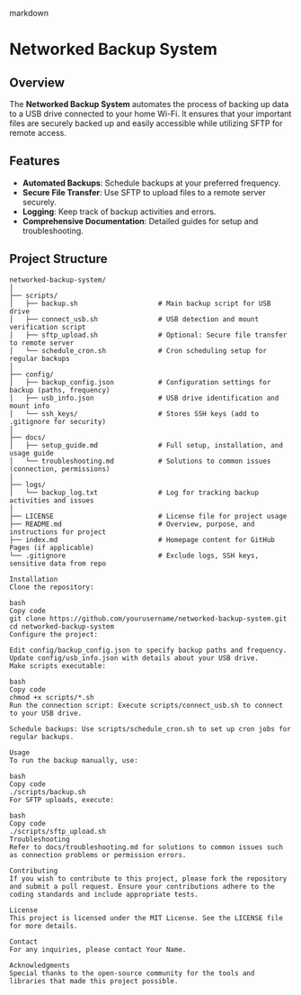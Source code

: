 markdown
# Networked Backup System

## Overview
The **Networked Backup System** automates the process of backing up data to a USB drive connected to your home Wi-Fi. It ensures that your important files are securely backed up and easily accessible while utilizing SFTP for remote access.

## Features
- **Automated Backups**: Schedule backups at your preferred frequency.
- **Secure File Transfer**: Use SFTP to upload files to a remote server securely.
- **Logging**: Keep track of backup activities and errors.
- **Comprehensive Documentation**: Detailed guides for setup and troubleshooting.

## Project Structure
```plaintext
networked-backup-system/
│
├── scripts/
│   ├── backup.sh                    # Main backup script for USB drive
│   ├── connect_usb.sh               # USB detection and mount verification script
│   ├── sftp_upload.sh               # Optional: Secure file transfer to remote server
│   └── schedule_cron.sh             # Cron scheduling setup for regular backups
│
├── config/
│   ├── backup_config.json           # Configuration settings for backup (paths, frequency)
│   ├── usb_info.json                # USB drive identification and mount info
│   └── ssh_keys/                    # Stores SSH keys (add to .gitignore for security)
│
├── docs/
│   ├── setup_guide.md               # Full setup, installation, and usage guide
│   └── troubleshooting.md           # Solutions to common issues (connection, permissions)
│
├── logs/
│   └── backup_log.txt               # Log for tracking backup activities and issues
│
├── LICENSE                          # License file for project usage
├── README.md                        # Overview, purpose, and instructions for project
├── index.md                         # Homepage content for GitHub Pages (if applicable)
└── .gitignore                       # Exclude logs, SSH keys, sensitive data from repo

Installation
Clone the repository:

bash
Copy code
git clone https://github.com/yourusername/networked-backup-system.git
cd networked-backup-system
Configure the project:

Edit config/backup_config.json to specify backup paths and frequency.
Update config/usb_info.json with details about your USB drive.
Make scripts executable:

bash
Copy code
chmod +x scripts/*.sh
Run the connection script: Execute scripts/connect_usb.sh to connect to your USB drive.

Schedule backups: Use scripts/schedule_cron.sh to set up cron jobs for regular backups.

Usage
To run the backup manually, use:

bash
Copy code
./scripts/backup.sh
For SFTP uploads, execute:

bash
Copy code
./scripts/sftp_upload.sh
Troubleshooting
Refer to docs/troubleshooting.md for solutions to common issues such as connection problems or permission errors.

Contributing
If you wish to contribute to this project, please fork the repository and submit a pull request. Ensure your contributions adhere to the coding standards and include appropriate tests.

License
This project is licensed under the MIT License. See the LICENSE file for more details.

Contact
For any inquiries, please contact Your Name.

Acknowledgments
Special thanks to the open-source community for the tools and libraries that made this project possible.
